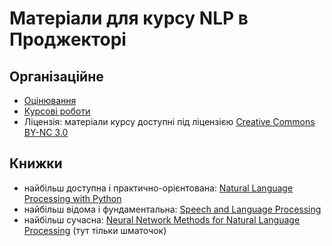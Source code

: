 # Матеріали для курсу NLP в Проджекторі

## Організаційне

- [Оцінювання](https://github.com/vseloved/prj-nlp/blob/master/grading.md)
- [Курсові роботи](https://github.com/vseloved/prj-nlp/blob/master/course-project.md)
- Ліцензія: матеріали курсу доступні під ліцензією [Creative Commons BY-NC 3.0](https://creativecommons.org/licenses/by-nc/3.0/)

## Книжки

- найбільш доступна і практично-орієнтована: [Natural Language Processing with Python](http://www.nltk.org/book/)
- найбільш відома і фундаментальна: [Speech and Language Processing](https://web.stanford.edu/~jurafsky/slp3/)
- найбільш сучасна: [Neural Network Methods for
Natural Language Processing](http://www.morganclaypoolpublishers.com/catalog_Orig/samples/9781627052955_sample.pdf) (тут тільки шматочок)
